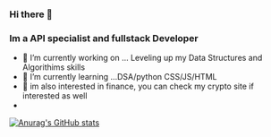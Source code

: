 ### Hi there 👋
### Im a API specialist and fullstack Developer



- 🔭 I’m currently working on ... Leveling up my Data Structures and Algorithims skills
- 🌱 I’m currently learning ...DSA/python CSS/JS/HTML
- 🌱 im also interested in finance, you can check my crypto site if interested as well
- 

[![Anurag's GitHub stats](https://github-readme-stats.vercel.app/api?username=calmcat1)](https://github.com/anuraghazra/github-readme-stats)
